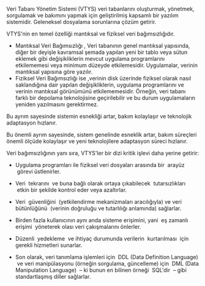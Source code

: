 Veri Tabanı Yönetim Sistemi (VTYS) veri tabanlarını oluşturmak, yönetmek, sorgulamak ve bakımını yapmak için geliştirilmiş kapsamlı bir yazılım sistemidir. Geleneksel dosyalama sorunlarına çözüm getirir.

VTYS'nin en temel özelliği mantıksal ve fiziksel veri bağımsızlığıdır. 
-   Mantıksal Veri Bağımsızlığı  , Veri tabanının genel mantıksal yapısında, diğer bir deyişle kavramsal şemada yapılan yeni bir tablo veya sütun eklemek gibi değişikliklerin mevcut uygulama programlarını etkilememesi veya minimum düzeyde etkilemesidir. Uygulamalar, verinin mantıksal yapısına göre yazılır.
-   Fiziksel Veri Bağımsızlığı ise  ,verinin disk üzerinde fiziksel olarak nasıl saklandığına dair yapılan değişikliklerin, uygulama programlarını ve verinin mantıksal görünümünü etkilememesidir. Örneğin, veri tabanı farklı bir depolama teknolojisine geçirilebilir ve bu durum uygulamaların yeniden yazılmasını gerektirmez.

Bu ayrım sayesinde sistemin esnekliği artar, bakım kolaylaşır ve teknolojik adaptasyon hızlanır.

Bu önemli ayrım sayesinde, sistem genelinde esneklik artar, bakım süreçleri önemli ölçüde kolaylaşır ve yeni teknolojilere adaptasyon süreci hızlanır.

Veri bağımsızlığının yanı sıra, VTYS'ler bir dizi kritik işlevi daha yerine getirir:

- Uygulama programları ile fiziksel veri dosyaları arasında bir   arayüz   görevi üstlenirler.
    
- Veri   tekrarını   ve buna bağlı olarak ortaya çıkabilecek   tutarsızlıkları   etkin bir şekilde kontrol eder veya azaltırlar.
    
- Veri   güvenliğini   (yetkilendirme mekanizmaları aracılığıyla) ve veri   bütünlüğünü   (verinin doğruluğu ve tutarlılığı anlamında) sağlarlar.
    
- Birden fazla kullanıcının aynı anda sisteme erişimini, yani   eş zamanlı erişimi   yöneterek olası veri çakışmalarını önlerler.
    
- Düzenli   yedekleme   ve ihtiyaç durumunda verilerin   kurtarılması   için gerekli hizmetleri sunarlar.
    
- Son olarak, veri tanımlama işlemleri için   DDL (Data Definition Language)   ve veri manipülasyonu (örneğin sorgulama, güncelleme) için   DML (Data Manipulation Language)   – ki bunun en bilinen örneği   SQL'dir   – gibi standartlaşmış diller sağlarlar.